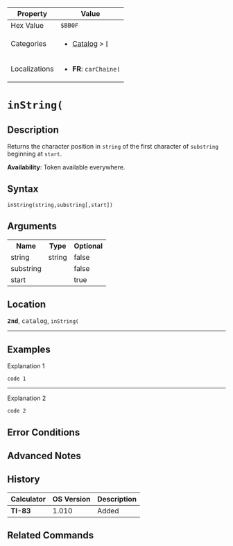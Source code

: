 | Property      | Value |
|---------------|-------|
| Hex Value     | `$BB0F`|
| Categories    | <ul><li>[Catalog](<../categories/Catalog.md>) > [I](<../categories/Catalog.md#I>)</li></ul> |
| Localizations | <ul><li><b>FR</b>: `carChaine(`</li></ul> |

# `inString(`

## Description
Returns the character position in `string` of the first character of `substring `beginning at `start`.


<b>Availability</b>: Token available everywhere.

## Syntax
`inString(string,substring[,start])`

## Arguments
<table>
<tr><th>Name</th><th>Type</th><th>Optional</th></tr>

<tr><td>string</td><td>string</td><td>false</td></tr>

<tr><td>substring</td><td></td><td>false</td></tr>

<tr><td>start</td><td></td><td>true</td></tr>

</table>

## Location
<tt><kbd><b>2nd</b></kbd></tt>, <kbd>catalog</kbd>, `inString(`
<hr>

## Examples

Explanation 1
```ti-basic
code 1
```
---
Explanation 2
```ti-basic
code 2
```

## Error Conditions


## Advanced Notes


## History
| Calculator | OS Version | Description |
|------------|------------|-------------|
| <b>TI-83</b> | 1.010 | Added

## Related Commands

    